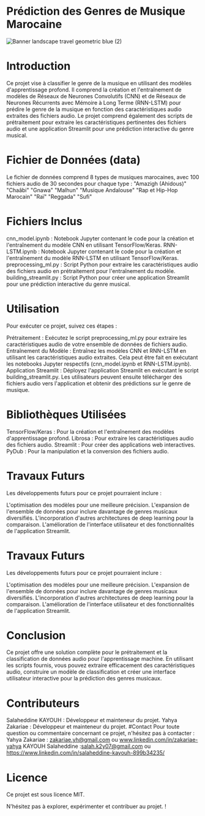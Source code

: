 # Prédiction des Genres de Musique Marocaine
![Banner landscape travel geometric blue (2)](https://github.com/zakariaeyahya/Classification-des-Genres-Musicaux/assets/155691167/da44433d-d07a-44e9-9ef0-9269dde4dbb0)
#  Introduction
Ce projet vise à classifier le genre de la musique en utilisant des modèles d'apprentissage profond. Il comprend la création et l'entraînement de modèles de Réseaux de Neurones Convolutifs (CNN) et de Réseaux de Neurones Récurrents avec Mémoire à Long Terme (RNN-LSTM) pour prédire le genre de la musique en fonction des caractéristiques audio extraites des fichiers audio. Le projet comprend également des scripts de prétraitement pour extraire les caractéristiques pertinentes des fichiers audio et une application Streamlit pour une prédiction interactive du genre musical.

# Fichier de Données (data)
Le fichier de données comprend 8 types de musiques marocaines, avec 100 fichiers audio de 30 secondes pour chaque type :
"Amazigh (Ahidous)"
"Chaâbi"
"Gnawa"
"Malhun"
"Musique Andalouse"
"Rap et Hip-Hop Marocain"
"Raï"
"Reggada"
"Sufi" 
# Fichiers Inclus
cnn_model.ipynb : Notebook Jupyter contenant le code pour la création et l'entraînement du modèle CNN en utilisant TensorFlow/Keras.
RNN-LSTM.ipynb : Notebook Jupyter contenant le code pour la création et l'entraînement du modèle RNN-LSTM en utilisant TensorFlow/Keras.
preprocessing_ml.py : Script Python pour extraire les caractéristiques audio des fichiers audio en prétraitement pour l'entraînement du modèle.
building_streamlit.py : Script Python pour créer une application Streamlit pour une prédiction interactive du genre musical.
 
# Utilisation
Pour exécuter ce projet, suivez ces étapes :

Prétraitement : Exécutez le script preprocessing_ml.py pour extraire les caractéristiques audio de votre ensemble de données de fichiers audio.
Entraînement du Modèle : Entraînez les modèles CNN et RNN-LSTM en utilisant les caractéristiques audio extraites. Cela peut être fait en exécutant les notebooks Jupyter respectifs (cnn_model.ipynb et RNN-LSTM.ipynb).
Application Streamlit : Déployez l'application Streamlit en exécutant le script building_streamlit.py. Les utilisateurs peuvent ensuite télécharger des fichiers audio vers l'application et obtenir des prédictions sur le genre de musique.
# Bibliothèques Utilisées
TensorFlow/Keras : Pour la création et l'entraînement des modèles d'apprentissage profond.
Librosa : Pour extraire les caractéristiques audio des fichiers audio.
Streamlit : Pour créer des applications web interactives.
PyDub : Pour la manipulation et la conversion des fichiers audio.

# Travaux Futurs
Les développements futurs pour ce projet pourraient inclure :

L'optimisation des modèles pour une meilleure précision.
L'expansion de l'ensemble de données pour inclure davantage de genres musicaux diversifiés.
L'incorporation d'autres architectures de deep learning pour la comparaison.
L'amélioration de l'interface utilisateur et des fonctionnalités de l'application Streamlit.

# Travaux Futurs
Les développements futurs pour ce projet pourraient inclure :

L'optimisation des modèles pour une meilleure précision.
L'expansion de l'ensemble de données pour inclure davantage de genres musicaux diversifiés.
L'incorporation d'autres architectures de deep learning pour la comparaison.
L'amélioration de l'interface utilisateur et des fonctionnalités de l'application Streamlit.

# Conclusion
Ce projet offre une solution complète pour le prétraitement et la classification de données audio pour l'apprentissage machine. En utilisant les scripts fournis, vous pouvez extraire efficacement des caractéristiques audio, construire un modèle de classification et créer une interface utilisateur interactive pour la prédiction des genres musicaux.
# Contributeurs
Salaheddine KAYOUH : Développeur et mainteneur du projet.
Yahya Zakariae : Développeur et mainteneur du projet.
#Contact
Pour toute question ou commentaire concernant ce projet, n'hésitez pas à contacter :
Yahya Zakariae : zakariae.yh@gmail.com ou www.linkedin.com/in/zakariae-yahya
 KAYOUH Salaheddine :salah.k2y07@gmail.com ou https://www.linkedin.com/in/salaheddine-kayouh-899b34235/

# Licence
Ce projet est sous licence MIT.

N'hésitez pas à explorer, expérimenter et contribuer au projet. !
